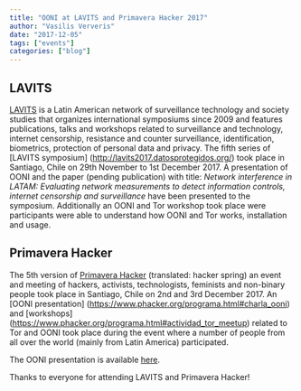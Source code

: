 ```yaml
---
title: "OONI at LAVITS and Primavera Hacker 2017"
author: "Vasilis Ververis"
date: "2017-12-05"
tags: ["events"]
categories: ["blog"]
---
```


## LAVITS

[LAVITS](http://lavits.org) is a Latin American network of surveillance
technology and society studies that organizes international symposiums since
2009 and features publications, talks and workshops related to
surveillance and technology, internet censorship, resistance and counter
surveillance, identification, biometrics, protection of personal data and
privacy. The fifth series of [LAVITS symposium]
(http://lavits2017.datosprotegidos.org/) took place in Santiago, Chile on 29th
November to 1st December 2017. A presentation of OONI and the paper (pending
publication) with title: *Network interference in LATAM: Evaluating network
measurements to detect information controls, internet censorship and
surveillance* have been presented to the symposium. Additionally an OONI and
Tor workshop took place were participants were able to understand how OONI and
Tor works, installation and usage.

## Primavera Hacker

The 5th version of [Primavera Hacker](https://phacker.org/) (translated:
hacker spring) an event and meeting of hackers, activists, technologists,
feminists and non-binary people took place in Santiago, Chile on 2nd and 3rd
December 2017. An [OONI presentation]
(https://www.phacker.org/programa.html#charla_ooni) and [workshops]
(https://www.phacker.org/programa.html#actividad_tor_meetup) related to Tor and
OONI took place during the event where a number of people from all over the
world (mainly from Latin America) participated.

The OONI presentation is available
[here](/documents/ooni-lavits-phacker-2017.pdf).

Thanks to everyone for attending LAVITS and Primavera Hacker!
